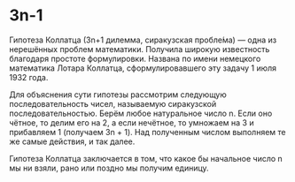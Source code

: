 # 3n-1

Гипотеза Коллатца (3n+1 дилемма, сиракузская пробле́ма) — одна из нерешённых проблем математики. Получила широкую известность благодаря простоте формулировки. 
Названа по имени немецкого математика Лотара Коллатца, сформулировавшего эту задачу 1 июля 1932 года.

Для объяснения сути гипотезы рассмотрим следующую последовательность чисел, называемую сиракузской последовательностью. Берём любое натуральное число n. Если оно чётное, то делим его на 2, а если нечётное, то умножаем на 3 и прибавляем 1 (получаем 3n + 1). Над полученным числом выполняем те же самые действия, и так далее.

Гипотеза Коллатца заключается в том, что какое бы начальное число n мы ни взяли, рано или поздно мы получим единицу.
